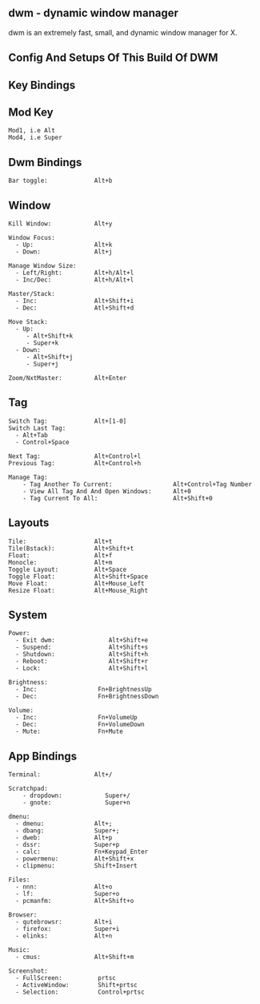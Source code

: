 dwm - dynamic window manager
---
 dwm is an extremely fast, small, and dynamic window manager for X.
 
 
Config And Setups Of This Build Of DWM
---


Key Bindings
---


Mod Key
---

    Mod1, i.e Alt
    Mod4, i.e Super
    
    
Dwm Bindings
---

    Bar toggle:             Alt+b


Window
---

    Kill Window:            Alt+y
 
    Window Focus:
      - Up:                 Alt+k
      - Down:               Alt+j

    Manage Window Size:
      - Left/Right:         Alt+h/Alt+l
      - Inc/Dec:            Alt+h/Alt+l
      
    Master/Stack:
      - Inc:                Alt+Shift+i
      - Dec:                Atl+Shift+d
      
    Move Stack:
      - Up:
         - Alt+Shift+k
         - Super+k
      - Down:
         - Alt+Shift+j
         - Super+j
                           
    Zoom/NxtMaster:         Alt+Enter

Tag
---

    Switch Tag:             Alt+[1-0]
    Switch Last Tag:
      - Alt+Tab
      - Control+Space
     
    Next Tag:               Alt+Control+l
    Previous Tag:           Alt+Control+h
    
    Manage Tag:
        - Tag Another To Current:                 Alt+Control+Tag Number
        - View All Tag And And Open Windows:      Alt+0
        - Tag Current To All:                     Alt+Shift+0

Layouts
---

    Tile:                   Alt+t
    Tile(Bstack):           Alt+Shift+t
    Float:                  Alt+f
    Monocle:                Alt+m
    Toggle Layout:          Alt+Space
    Toggle Float:           Alt+Shift+Space
    Move Float:             Alt+Mouse_Left
    Resize Float:           Alt+Mouse_Right

System
---

    Power:
      - Exit dwm:               Alt+Shift+e
      - Suspend:                Alt+Shift+s
      - Shutdown:               Alt+Shift+h
      - Reboot:                 Alt+Shift+r
      - Lock:                   Alt+Shift+l
    
    Brightness:
      - Inc:                 Fn+BrightnessUp
      - Dec:                 Fn+BrightnessDown
    
    Volume:
      - Inc:                 Fn+VolumeUp
      - Dec:                 Fn+VolumeDown
      - Mute:                Fn+Mute


App Bindings
---

    Terminal:               Alt+/
    
    Scratchpad:
        - dropdown:            Super+/
        - gnote:               Super+n

    dmenu: 
      - dmenu:              Alt+;
      - dbang:              Super+;
      - dweb:               Alt+p
      - dssr:               Super+p
      - calc:               Fn+Keypad_Enter
      - powermenu:          Alt+Shift+x
      - clipmenu:           Shift+Insert
    
    Files:
      - nnn:                Alt+o
      - lf:                 Super+o
      - pcmanfm:            Alt+Shift+o
    
    Browser:
      - qutebrowsr:         Alt+i
      - firefox:            Super+i
      - elinks:             Alt+n
    
    Music:                  
      - cmus:               Alt+Shift+m
    
    Screenshot:
      - FullScreen:          prtsc
      - ActiveWindow:        Shift+prtsc
      - Selection:           Control+prtsc
